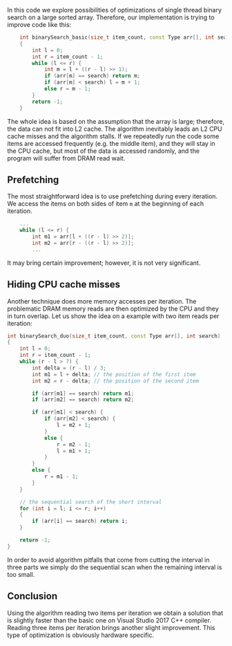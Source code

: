 In this code we explore possibilities of optimizations of single thread binary search on a large sorted array. Therefore, our implementation is trying to improve code like this:

```cpp
	int binarySearch_basic(size_t item_count, const Type arr[], int search)
	{
		int l = 0;
		int r = item_count - 1;
		while (l <= r) {
			int m = l + ((r - l) >> 1);
			if (arr[m] == search) return m;
			if (arr[m] < search) l = m + 1;
			else r = m - 1;
		}
		return -1;
	}
```

The whole idea is based on the assumption that the array is large; therefore, the data can not fit into L2 cache. The algorithm inevitably leads an L2 CPU cache misses and the algorithm stalls. If we repeatedly run the code some items are accessed frequently (e.g. the middle item), and they will stay in the CPU cache, but most of the data is accessed randomly, and the program will suffer from DRAM read wait.

## Prefetching

The most straightforward idea is to use prefetching during every iteration. We access the items on both sides of item `m` at the beginning of each iteration. 

```cpp
	...
	while (l <= r) {
		int m1 = arr[l + ((r - l) >> 2)];
		int m2 = arr[r - ((r - l) >> 2)];
		...
```

It may bring certain improvement; however, it is not very significant.

## Hiding CPU cache misses

Another technique does more memory accesses per iteration. The problematic DRAM memory reads are then optimized by the CPU and they in turn overlap. Let us show the idea on a example with two item reads per iteration:

```cpp
int binarySearch_duo(size_t item_count, const Type arr[], int search)
{
	int l = 0;
	int r = item_count - 1;
	while (r - l > 7) {
		int delta = (r - l) / 3;
		int m1 = l + delta; // the position of the first item
		int m2 = r - delta; // the position of the second item

		if (arr[m1] == search) return m1;
		if (arr[m2] == search) return m2;

		if (arr[m1] < search) {
			if (arr[m2] < search) {
				l = m2 + 1;
			}
			else {
				r = m2 - 1;
				l = m1 + 1;
			}
		}
		else {
			r = m1 - 1;
		}
	}

	// the sequential search of the short interval
	for (int i = l; i <= r; i++)
	{
		if (arr[i] == search) return i;
	}

	return -1;
}
```

In order to avoid algorithm pitfalls that come from cutting the interval in three parts we simply do the sequential scan when the remaining interval is too small.

## Conclusion

Using the algorithm reading two items per iteration we obtain a solution that is slightly faster than the basic one on Visual Studio 2017 C++ compiler. Reading three items per iteration brings another slight improvement. This type of optimization is obviously hardware specific. 